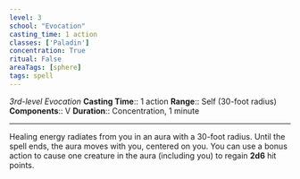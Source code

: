 ```yaml
---
level: 3
school: "Evocation"
casting_time: 1 action
classes: ['Paladin']
concentration: True
ritual: False
areaTags: [sphere]
tags: spell
---
```


_3rd-level Evocation_
**Casting Time**:: 1 action
**Range**:: Self (30-foot radius)
**Components**:: V
**Duration**:: Concentration, 1 minute

---

Healing energy radiates from you in an aura with a 30-foot radius. Until the spell ends, the aura moves with you, centered on you. You can use a bonus action to cause one creature in the aura (including you) to regain **2d6** hit points.



